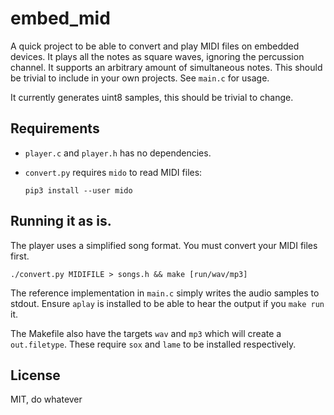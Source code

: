 # embed_mid

A quick project to be able to convert and play MIDI files on embedded devices.
It plays all the notes as square waves, ignoring the percussion channel.
It supports an arbitrary amount of simultaneous notes.
This should be trivial to include in your own projects. See `main.c` for usage.

It currently generates uint8 samples, this should be trivial to change.

## Requirements

* `player.c` and `player.h` has no dependencies.
* `convert.py` requires `mido` to read MIDI files:
  
  `pip3 install --user mido`


## Running it as is.

The player uses a simplified song format. You must convert your MIDI files first.

    ./convert.py MIDIFILE > songs.h && make [run/wav/mp3]

The reference implementation in `main.c` simply writes the audio samples to stdout.
Ensure `aplay` is installed to be able to hear the output if you `make run` it.

The Makefile also have the targets `wav` and `mp3` which will create a `out.filetype`.
These require `sox` and `lame` to be installed respectively.


## License

MIT, do whatever
